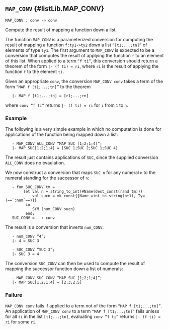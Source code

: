 ## `MAP_CONV` {#listLib.MAP_CONV}


```
MAP_CONV : conv -> conv
```



Compute the result of mapping a function down a list.


The function `MAP_CONV` is a parameterized conversion for computing the result
of mapping a function `f:ty1->ty2` down a list `“[t1;...;tn]”` of elements of
type `ty1`.  The first argument to `MAP_CONV` is expected to be a conversion
that computes the result of applying the function `f` to an element of this
list. When applied to a term `“f ti”`, this conversion should return a theorem
of the form `|- (f ti) = ri`, where `ri` is the result of applying the function
`f` to the element `ti`.

Given an appropriate `conv`, the conversion `MAP_CONV conv` takes a
term of the form `“MAP f [t1;...;tn]”` to the theorem
    
       |- MAP f [t1;...;tn] = [r1;...;rn]
    
where `conv “f ti”` returns `|- (f ti) = ri` for `i` from `1` to `n`.

### Example

The following is a very simple example in which no computation is done for
applications of the function being mapped down a list:
    
       - MAP_CONV ALL_CONV “MAP SUC [1;2;1;4]”;
       |- MAP SUC[1;2;1;4] = [SUC 1;SUC 2;SUC 1;SUC 4]
    
The result just contains applications of `SUC`, since the supplied
conversion `ALL_CONV` does no evaulation.

We now construct a conversion that maps `SUC n` for any numeral `n` to the
numeral standing for the successor of `n`:
    
       - fun SUC_CONV tm =
            let val n = string_to_int(#Name(dest_const(rand tm)))
                val sucn = mk_const{{Name =int_to_string(n+1), Ty=(==`:num`==)}}
             in
                SYM (num_CONV sucn)
             end;
       SUC_CONV = - : conv
    
The result is a conversion that inverts `num_CONV`:
    
       - num_CONV “4”;
       |- 4 = SUC 3
    
       - SUC_CONV “SUC 3”;
       |- SUC 3 = 4
    
The conversion `SUC_CONV` can then be used to compute the
result of mapping the successor function down a list of numerals:
    
       - MAP_CONV SUC_CONV “MAP SUC [1;2;1;4]”;
       |- MAP SUC[1;2;1;4] = [2;3;2;5]
    

### Failure

`MAP_CONV conv` fails if applied to a term not of the form
`“MAP f [t1;...;tn]”`.  An application of `MAP_CONV conv` to a term
`“MAP f [t1;...;tn]”` fails unless for all `ti` in the list `[t1;...;tn]`,
evaluating `conv “f ti”` returns `|- (f ti) = ri` for some `ri`.
